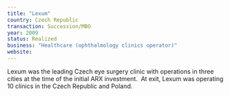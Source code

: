 ```yaml
---
title: "Lexum"
country: Czech Republic 
transaction: Succession/MBO
year: 2009
status: Realized
business: "Healthcare (ophthalmology clinics operator)"
website: 
---
```


Lexum was the leading Czech eye surgery clinic with operations in three cities at the time of the initial ARX investment.  At exit, Lexum was operating 10 clinics in the Czech Republic and Poland.
